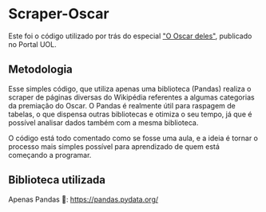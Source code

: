 # Scraper-Oscar
Este foi o código utilizado por trás do especial ["O Oscar deles"](https://entretenimento.uol.com.br/reportagens-especiais/apos-91-edicoes-o-oscar-ainda-e-um-clube-do-bolinha/index.htm#o-oscar-deles), publicado no Portal UOL.

## Metodologia

Esse simples código, que utiliza apenas uma biblioteca (Pandas) realiza o scraper de páginas diversas do Wikipédia referentes a algumas categorias da premiação do Oscar. O Pandas é realmente útil para raspagem de tabelas, o que dispensa outras bibliotecas e otimiza o seu tempo, já que é possível analisar dados também com a mesma biblioteca. 

O código está todo comentado como se fosse uma aula, e a ideia é tornar o processo mais simples possível para aprendizado de quem está começando a programar. 

## Biblioteca utilizada

Apenas Pandas 🐼: https://pandas.pydata.org/
